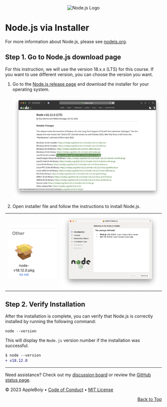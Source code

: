 <div align="center">
    <img src="https://www.freecodecamp.org/news/content/images/2022/07/1200px-Node.js_logo.svg.png" alt="Node.js Logo" width="400">

</div>

# Node.js via Installer

For more information about Node.js, please see [nodejs.org](https://nodejs.org/en/).

## Step 1. Go to Node.js download page

For this instruction, we will use the version 18.x.x (LTS) for this course. If you want to use different version, you can choose the version you want.

1. Go to the [Node.js release page](https://nodejs.org/en/blog/release/v18.12.0) and download the installer for your operating system.

    <img src="/img/nodejs/node_installer_page.png" width="800">

2. Open installer file and follow the instructions to install Node.js.

<table>
    <tr>
        <td>
            <img src="/img/nodejs/node_installer_pkg.png" width="300">
        </td>
        <td>
            <img src="/img/nodejs/node_installer_instructions.png" width="600">
        </td>
    </tr>
</table>

## Step 2. Verify Installation

After the installation is complete, you can verify that Node.js is correctly installed by running the following command:

```shell
node --version
```

This will display the `Node.js` version number if the installation was successful.

```diff
$ node --version
+ v18.12.0
```

---

Need assistance? Check out my [discussion board](https://github.com/AppleBoiy/cs-wiki101/discussions) or review the [GitHub status page](https://www.githubstatus.com).

&copy; 2023 AppleBoiy &bull; [Code of Conduct](https://www.contributor-covenant.org/version/2/1/code_of_conduct/code_of_conduct.md) &bull; [MIT License](LICENSE)

<p align="right"><a href="#top" style=" bottom: 20px; right: 20px;">Back to Top</a></p>
